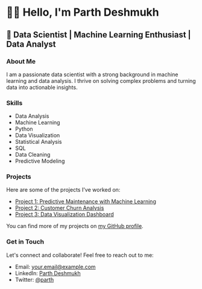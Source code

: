 # 👨‍💻 Hello, I'm Parth Deshmukh
## 🚀 Data Scientist | Machine Learning Enthusiast | Data Analyst

### About Me
I am a passionate data scientist with a strong background in machine learning and data analysis. I thrive on solving complex problems and turning data into actionable insights.

### Skills
- Data Analysis
- Machine Learning
- Python
- Data Visualization
- Statistical Analysis
- SQL
- Data Cleaning
- Predictive Modeling

### Projects
Here are some of the projects I've worked on:
- [Project 1: Predictive Maintenance with Machine Learning](link-to-project1)
- [Project 2: Customer Churn Analysis](link-to-project2)
- [Project 3: Data Visualization Dashboard](link-to-project3)

You can find more of my projects on [my GitHub profile](link-to-profile).

### Get in Touch
Let's connect and collaborate! Feel free to reach out to me:
- Email: [your.email@example.com](mailto:your.email@example.com)
- LinkedIn: [Parth Deshmukh](https://www.linkedin.com/in/your-profile)
- Twitter: [@parth](https://twitter.com/mayank_p)

